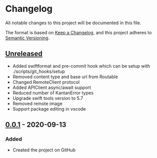 # Changelog

All notable changes to this project will be documented in this file.

The format is based on [Keep a Changelog](https://keepachangelog.com/en/1.0.0/),
and this project adheres to [Semantic Versioning](https://semver.org/spec/v2.0.0.html).

## [Unreleased]

- Added swiftformat and pre-commit hook which can be setup with ./scripts/git_hooks/setup
- Removed content type and base url from Routable
- Changed RemoteClient protocol
- Added APIClient async/await support
- Reduced number of KantanError types
- Upgrade swift tools version to 5.7
- Removed remote image
- Support package editing in vscode

## [0.0.1] - 2020-09-13

### Added

- Created the project on GitHub

[unreleased]: https://github.com/flexaargo/KantanNetworking/compare/v0.0.1...HEAD
[0.0.1]: https://github.com/flexaargo/KantanNetworking/releases/tag/v0.0.1
